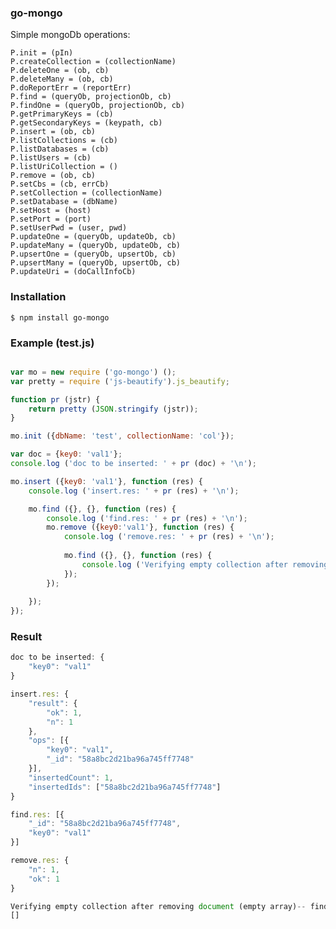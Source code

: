 ### go-mongo 

Simple mongoDb operations:

    P.init = (pIn)
    P.createCollection = (collectionName)
    P.deleteOne = (ob, cb)
    P.deleteMany = (ob, cb)
    P.doReportErr = (reportErr)
    P.find = (queryOb, projectionOb, cb)
    P.findOne = (queryOb, projectionOb, cb)
    P.getPrimaryKeys = (cb)
    P.getSecondaryKeys = (keypath, cb)
    P.insert = (ob, cb)
    P.listCollections = (cb)
    P.listDatabases = (cb)
    P.listUsers = (cb)
    P.listUriCollection = ()
    P.remove = (ob, cb)
    P.setCbs = (cb, errCb)
    P.setCollection = (collectionName)
    P.setDatabase = (dbName)
    P.setHost = (host)
    P.setPort = (port)
    P.setUserPwd = (user, pwd)
    P.updateOne = (queryOb, updateOb, cb)
    P.updateMany = (queryOb, updateOb, cb)
    P.upsertOne = (queryOb, upsertOb, cb)
    P.upsertMany = (queryOb, upsertOb, cb)
    P.updateUri = (doCallInfoCb)

### Installation
```shell
$ npm install go-mongo
```

### Example (test.js)

```js

var mo = new require ('go-mongo') ();
var pretty = require ('js-beautify').js_beautify;

function pr (jstr) {
    return pretty (JSON.stringify (jstr));
}

mo.init ({dbName: 'test', collectionName: 'col'});

var doc = {key0: 'val1'};
console.log ('doc to be inserted: ' + pr (doc) + '\n');

mo.insert ({key0: 'val1'}, function (res) {
    console.log ('insert.res: ' + pr (res) + '\n');

    mo.find ({}, {}, function (res) {
        console.log ('find.res: ' + pr (res) + '\n');
        mo.remove ({key0:'val1'}, function (res) {
            console.log ('remove.res: ' + pr (res) + '\n');
            
            mo.find ({}, {}, function (res) {
                console.log ('Verifying empty collection after removing document (empty array)-- find.res\n' + pr (res) + '\n');
            });
        });
        
    });
});

```

### Result
```js
doc to be inserted: {
    "key0": "val1"
}

insert.res: {
    "result": {
        "ok": 1,
        "n": 1
    },
    "ops": [{
        "key0": "val1",
        "_id": "58a8bc2d21ba96a745ff7748"
    }],
    "insertedCount": 1,
    "insertedIds": ["58a8bc2d21ba96a745ff7748"]
}

find.res: [{
    "_id": "58a8bc2d21ba96a745ff7748",
    "key0": "val1"
}]

remove.res: {
    "n": 1,
    "ok": 1
}

Verifying empty collection after removing document (empty array)-- find.res
[]
```

